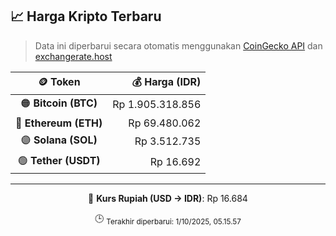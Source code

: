 

<!-- HARGA_KRIPTO -->
## 📈 Harga Kripto Terbaru

> Data ini diperbarui secara otomatis menggunakan [CoinGecko API](https://www.coingecko.com/) dan [exchangerate.host](https://exchangerate.host/)

<div align="center">

| 🪙 Token | 💰 Harga (IDR) |
|:------:|---------------:|
| 🟠 **Bitcoin (BTC)**   | Rp 1.905.318.856 |
| 🔵 **Ethereum (ETH)**  | Rp 69.480.062 |
| 🟣 **Solana (SOL)**    | Rp 3.512.735 |
| 🟢 **Tether (USDT)**   | Rp 16.692 |

---

💱 **Kurs Rupiah (USD → IDR)**: Rp 16.684

🕒 <sub>Terakhir diperbarui: 1/10/2025, 05.15.57</sub>

</div>
<!-- /HARGA_KRIPTO -->
